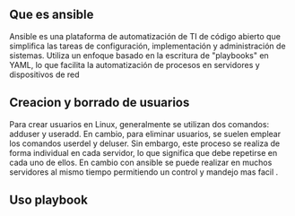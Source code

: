 ## Que es ansible

Ansible es una plataforma de automatización de TI de código abierto que simplifica las tareas de configuración, implementación y administración de sistemas. Utiliza un enfoque basado en la escritura de "playbooks" en YAML, lo que facilita la automatización de procesos en servidores y dispositivos de red

## Creacion y borrado de usuarios

Para crear usuarios en Linux, generalmente se utilizan dos comandos: adduser y useradd. En cambio, para eliminar usuarios, se suelen emplear los comandos userdel y deluser. Sin embargo, este proceso se realiza de forma individual en cada servidor, lo que significa que debe repetirse en cada uno de ellos. En cambio con ansible se puede realizar en muchos servidores al mismo tiempo permitiendo un control y mandejo mas facil .


## Uso playbook


